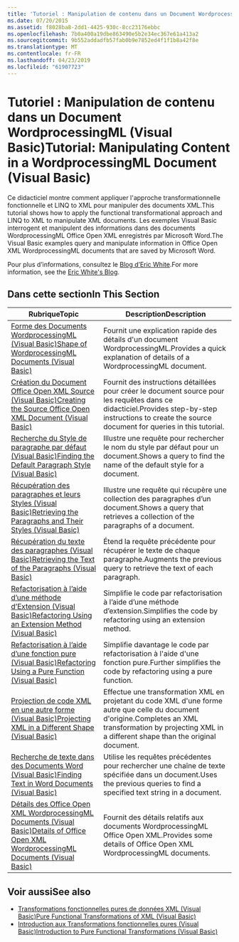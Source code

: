 ```yaml
---
title: 'Tutoriel : Manipulation de contenu dans un Document WordprocessingML (Visual Basic)'
ms.date: 07/20/2015
ms.assetid: f8028ba8-2dd1-4425-930c-8cc23176ebbc
ms.openlocfilehash: 7b0a400a19dbe863490e5b2e34ec367e61a413a2
ms.sourcegitcommit: 9b552addadfb57fab0b9e7852ed4f1f1b8a42f8e
ms.translationtype: MT
ms.contentlocale: fr-FR
ms.lasthandoff: 04/23/2019
ms.locfileid: "61907723"
---
```

# <a name="tutorial-manipulating-content-in-a-wordprocessingml-document-visual-basic"></a><span data-ttu-id="534f9-102">Tutoriel : Manipulation de contenu dans un Document WordprocessingML (Visual Basic)</span><span class="sxs-lookup"><span data-stu-id="534f9-102">Tutorial: Manipulating Content in a WordprocessingML Document (Visual Basic)</span></span>
<span data-ttu-id="534f9-103">Ce didacticiel montre comment appliquer l'approche transformationnelle fonctionnelle et LINQ to XML pour manipuler des documents XML.</span><span class="sxs-lookup"><span data-stu-id="534f9-103">This tutorial shows how to apply the functional transformational approach and LINQ to XML to manipulate XML documents.</span></span> <span data-ttu-id="534f9-104">Les exemples Visual Basic interrogent et manipulent des informations dans des documents WordprocessingML Office Open XML enregistrés par Microsoft Word.</span><span class="sxs-lookup"><span data-stu-id="534f9-104">The Visual Basic examples query and manipulate information in Office Open XML WordprocessingML documents that are saved by Microsoft Word.</span></span>  
  
 <span data-ttu-id="534f9-105">Pour plus d’informations, consultez le [Blog d’Eric White](http://www.ericwhite.com).</span><span class="sxs-lookup"><span data-stu-id="534f9-105">For more information, see the [Eric White's Blog](http://www.ericwhite.com).</span></span>  
  
## <a name="in-this-section"></a><span data-ttu-id="534f9-106">Dans cette section</span><span class="sxs-lookup"><span data-stu-id="534f9-106">In This Section</span></span>  
  
|<span data-ttu-id="534f9-107">Rubrique</span><span class="sxs-lookup"><span data-stu-id="534f9-107">Topic</span></span>|<span data-ttu-id="534f9-108">Description</span><span class="sxs-lookup"><span data-stu-id="534f9-108">Description</span></span>|  
|-----------|-----------------|  
|[<span data-ttu-id="534f9-109">Forme des Documents WordprocessingML (Visual Basic)</span><span class="sxs-lookup"><span data-stu-id="534f9-109">Shape of WordprocessingML Documents (Visual Basic)</span></span>](../../../../visual-basic/programming-guide/concepts/linq/shape-of-wordprocessingml-documents.md)|<span data-ttu-id="534f9-110">Fournit une explication rapide des détails d'un document WordprocessingML.</span><span class="sxs-lookup"><span data-stu-id="534f9-110">Provides a quick explanation of details of a WordprocessingML document.</span></span>|  
|[<span data-ttu-id="534f9-111">Création du Document Office Open XML Source (Visual Basic)</span><span class="sxs-lookup"><span data-stu-id="534f9-111">Creating the Source Office Open XML Document (Visual Basic)</span></span>](../../../../visual-basic/programming-guide/concepts/linq/creating-the-source-office-open-xml-document.md)|<span data-ttu-id="534f9-112">Fournit des instructions détaillées pour créer le document source pour les requêtes dans ce didacticiel.</span><span class="sxs-lookup"><span data-stu-id="534f9-112">Provides step-by-step instructions to create the source document for queries in this tutorial.</span></span>|  
|[<span data-ttu-id="534f9-113">Recherche du Style de paragraphe par défaut (Visual Basic)</span><span class="sxs-lookup"><span data-stu-id="534f9-113">Finding the Default Paragraph Style (Visual Basic)</span></span>](../../../../visual-basic/programming-guide/concepts/linq/finding-the-default-paragraph-style.md)|<span data-ttu-id="534f9-114">Illustre une requête pour rechercher le nom du style par défaut pour un document.</span><span class="sxs-lookup"><span data-stu-id="534f9-114">Shows a query to find the name of the default style for a document.</span></span>|  
|[<span data-ttu-id="534f9-115">Récupération des paragraphes et leurs Styles (Visual Basic)</span><span class="sxs-lookup"><span data-stu-id="534f9-115">Retrieving the Paragraphs and Their Styles (Visual Basic)</span></span>](../../../../visual-basic/programming-guide/concepts/linq/retrieving-the-paragraphs-and-their-styles.md)|<span data-ttu-id="534f9-116">Illustre une requête qui récupère une collection des paragraphes d’un document.</span><span class="sxs-lookup"><span data-stu-id="534f9-116">Shows a query that retrieves a collection of the paragraphs of a document.</span></span>|  
|[<span data-ttu-id="534f9-117">Récupération du texte des paragraphes (Visual Basic)</span><span class="sxs-lookup"><span data-stu-id="534f9-117">Retrieving the Text of the Paragraphs (Visual Basic)</span></span>](../../../../visual-basic/programming-guide/concepts/linq/retrieving-the-text-of-the-paragraphs.md)|<span data-ttu-id="534f9-118">Étend la requête précédente pour récupérer le texte de chaque paragraphe.</span><span class="sxs-lookup"><span data-stu-id="534f9-118">Augments the previous query to retrieve the text of each paragraph.</span></span>|  
|[<span data-ttu-id="534f9-119">Refactorisation à l’aide d’une méthode d’Extension (Visual Basic)</span><span class="sxs-lookup"><span data-stu-id="534f9-119">Refactoring Using an Extension Method (Visual Basic)</span></span>](../../../../visual-basic/programming-guide/concepts/linq/refactoring-using-an-extension-method.md)|<span data-ttu-id="534f9-120">Simplifie le code par refactorisation à l’aide d’une méthode d’extension.</span><span class="sxs-lookup"><span data-stu-id="534f9-120">Simplifies the code by refactoring using an extension method.</span></span>|  
|[<span data-ttu-id="534f9-121">Refactorisation à l’aide d’une fonction pure (Visual Basic)</span><span class="sxs-lookup"><span data-stu-id="534f9-121">Refactoring Using a Pure Function (Visual Basic)</span></span>](../../../../visual-basic/programming-guide/concepts/linq/refactoring-using-a-pure-function.md)|<span data-ttu-id="534f9-122">Simplifie davantage le code par refactorisation à l'aide d'une fonction pure.</span><span class="sxs-lookup"><span data-stu-id="534f9-122">Further simplifies the code by refactoring using a pure function.</span></span>|  
|[<span data-ttu-id="534f9-123">Projection de code XML en une autre forme (Visual Basic)</span><span class="sxs-lookup"><span data-stu-id="534f9-123">Projecting XML in a Different Shape (Visual Basic)</span></span>](../../../../visual-basic/programming-guide/concepts/linq/projecting-xml-in-a-different-shape.md)|<span data-ttu-id="534f9-124">Effectue une transformation XML en projetant du code XML d'une forme autre que celle du document d'origine.</span><span class="sxs-lookup"><span data-stu-id="534f9-124">Completes an XML transformation by projecting XML in a different shape than the original document.</span></span>|  
|[<span data-ttu-id="534f9-125">Recherche de texte dans des Documents Word (Visual Basic)</span><span class="sxs-lookup"><span data-stu-id="534f9-125">Finding Text in Word Documents (Visual Basic)</span></span>](../../../../visual-basic/programming-guide/concepts/linq/finding-text-in-word-documents.md)|<span data-ttu-id="534f9-126">Utilise les requêtes précédentes pour rechercher une chaîne de texte spécifiée dans un document.</span><span class="sxs-lookup"><span data-stu-id="534f9-126">Uses the previous queries to find a specified text string in a document.</span></span>|  
|[<span data-ttu-id="534f9-127">Détails des Office Open XML WordprocessingML Documents (Visual Basic)</span><span class="sxs-lookup"><span data-stu-id="534f9-127">Details of Office Open XML WordprocessingML Documents (Visual Basic)</span></span>](../../../../visual-basic/programming-guide/concepts/linq/details-of-office-open-xml-wordprocessingml-documents.md)|<span data-ttu-id="534f9-128">Fournit des détails relatifs aux documents WordprocessingML Office Open XML.</span><span class="sxs-lookup"><span data-stu-id="534f9-128">Provides some details of Office Open XML WordprocessingML documents.</span></span>|  
  
## <a name="see-also"></a><span data-ttu-id="534f9-129">Voir aussi</span><span class="sxs-lookup"><span data-stu-id="534f9-129">See also</span></span>

- [<span data-ttu-id="534f9-130">Transformations fonctionnelles pures de données XML (Visual Basic)</span><span class="sxs-lookup"><span data-stu-id="534f9-130">Pure Functional Transformations of XML (Visual Basic)</span></span>](../../../../visual-basic/programming-guide/concepts/linq/pure-functional-transformations-of-xml.md)
- [<span data-ttu-id="534f9-131">Introduction aux Transformations fonctionnelles pures (Visual Basic)</span><span class="sxs-lookup"><span data-stu-id="534f9-131">Introduction to Pure Functional Transformations (Visual Basic)</span></span>](../../../../visual-basic/programming-guide/concepts/linq/introduction-to-pure-functional-transformations.md)
